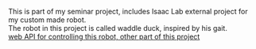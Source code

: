 This is part of my seminar project, includes Isaac Lab external project for my custom made robot.<br />
The robot in this project is called waddle duck, inspired by his gait.<br />
[web API for controlling this robot, other part of this project](https://github.com/Lukasisnot/Seminar_Project_Robot_API)
